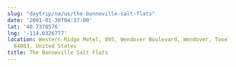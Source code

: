 ```yaml
---
slug: "daytrip/na/us/the-bonneville-salt-flats"
date: '2001-01-30T04:37:00'
lat: '40.7378576'
lng: '-114.0326777'
location: Western Ridge Motel, 895, Wendover Boulevard, Wendover, Tooele County, Utah,
  84083, United States
title: The Bonneville Salt Flats
---
```




